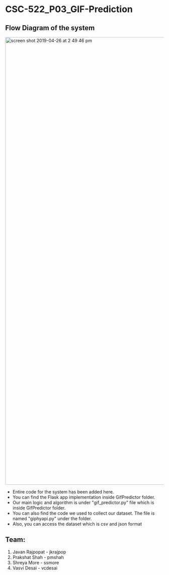 # CSC-522_P03_GIF-Prediction
## Flow Diagram of the system
<img width="1422" alt="screen shot 2019-04-26 at 2 49 46 pm" src="https://media.github.ncsu.edu/user/10114/files/9640e680-6832-11e9-9228-9c567c94b80b">

- Entire code for the system has been added here.
- You can find the Flask app implementation inside GifPredictor folder.
- Our main logic and algorithm is under "gif_predictor.py" file which is inside GifPredictor folder.
- You can also find the code we used to collect our dataset. The file is named "giphyapi.py" under the folder.
- Also, you can access the dataset which is csv and json format

## Team:
1. Javan Rajpopat - jkrajpop
2. Prakshat Shah - pmshah
3. Shreya More - ssmore
4. Vasvi Desai - vcdesai
